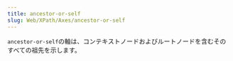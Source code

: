 ```yaml
---
title: ancestor-or-self
slug: Web/XPath/Axes/ancestor-or-self
---
```


`ancestor-or-self`の軸は、コンテキストノードおよびルートノードを含むそのすべての祖先を示します。
